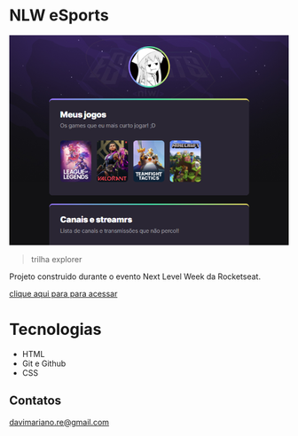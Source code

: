 # NLW eSports 

![preview](./.github/preview.png)

> trilha explorer

Projeto construido durante o evento Next Level Week da Rocketseat.

[clique aqui para para acessar](https://davibelmont.github.io/NLW-sports-explore)

# Tecnologias
- HTML
- Git e Github
- CSS

## Contatos
davimariano.re@gmail.com
